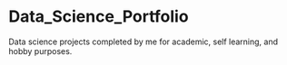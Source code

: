 # Data_Science_Portfolio
Data science projects completed by me for academic, self learning, and hobby purposes.
